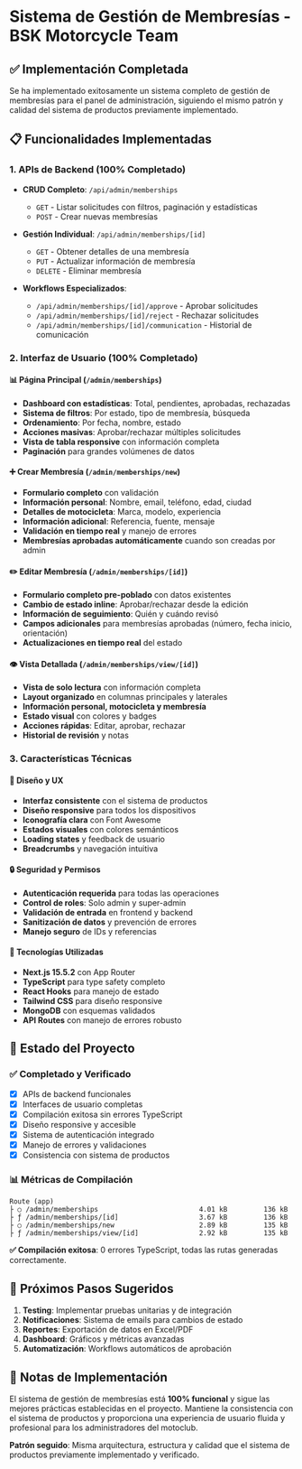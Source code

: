 # Sistema de Gestión de Membresías - BSK Motorcycle Team

## ✅ Implementación Completada

Se ha implementado exitosamente un sistema completo de gestión de membresías para el panel de administración, siguiendo el mismo patrón y calidad del sistema de productos previamente implementado.

## 📋 Funcionalidades Implementadas

### 1. APIs de Backend (100% Completado)
- **CRUD Completo**: `/api/admin/memberships`
  - `GET` - Listar solicitudes con filtros, paginación y estadísticas
  - `POST` - Crear nuevas membresías

- **Gestión Individual**: `/api/admin/memberships/[id]`
  - `GET` - Obtener detalles de una membresía
  - `PUT` - Actualizar información de membresía  
  - `DELETE` - Eliminar membresía

- **Workflows Especializados**:
  - `/api/admin/memberships/[id]/approve` - Aprobar solicitudes
  - `/api/admin/memberships/[id]/reject` - Rechazar solicitudes
  - `/api/admin/memberships/[id]/communication` - Historial de comunicación

### 2. Interfaz de Usuario (100% Completado)

#### 📊 Página Principal (`/admin/memberships`)
- **Dashboard con estadísticas**: Total, pendientes, aprobadas, rechazadas
- **Sistema de filtros**: Por estado, tipo de membresía, búsqueda
- **Ordenamiento**: Por fecha, nombre, estado
- **Acciones masivas**: Aprobar/rechazar múltiples solicitudes
- **Vista de tabla responsive** con información completa
- **Paginación** para grandes volúmenes de datos

#### ➕ Crear Membresía (`/admin/memberships/new`)
- **Formulario completo** con validación
- **Información personal**: Nombre, email, teléfono, edad, ciudad
- **Detalles de motocicleta**: Marca, modelo, experiencia
- **Información adicional**: Referencia, fuente, mensaje
- **Validación en tiempo real** y manejo de errores
- **Membresías aprobadas automáticamente** cuando son creadas por admin

#### ✏️ Editar Membresía (`/admin/memberships/[id]`)
- **Formulario completo pre-poblado** con datos existentes
- **Cambio de estado inline**: Aprobar/rechazar desde la edición
- **Información de seguimiento**: Quién y cuándo revisó
- **Campos adicionales** para membresías aprobadas (número, fecha inicio, orientación)
- **Actualizaciones en tiempo real** del estado

#### 👁️ Vista Detallada (`/admin/memberships/view/[id]`)
- **Vista de solo lectura** con información completa
- **Layout organizado** en columnas principales y laterales
- **Información personal, motocicleta y membresía**
- **Estado visual** con colores y badges
- **Acciones rápidas**: Editar, aprobar, rechazar
- **Historial de revisión** y notas

### 3. Características Técnicas

#### 🎨 Diseño y UX
- **Interfaz consistente** con el sistema de productos
- **Diseño responsive** para todos los dispositivos
- **Iconografía clara** con Font Awesome
- **Estados visuales** con colores semánticos
- **Loading states** y feedback de usuario
- **Breadcrumbs** y navegación intuitiva

#### 🔒 Seguridad y Permisos
- **Autenticación requerida** para todas las operaciones
- **Control de roles**: Solo admin y super-admin
- **Validación de entrada** en frontend y backend
- **Sanitización de datos** y prevención de errores
- **Manejo seguro** de IDs y referencias

#### 📱 Tecnologías Utilizadas
- **Next.js 15.5.2** con App Router
- **TypeScript** para type safety completo
- **React Hooks** para manejo de estado
- **Tailwind CSS** para diseño responsive
- **MongoDB** con esquemas validados
- **API Routes** con manejo de errores robusto

## 🚀 Estado del Proyecto

### ✅ Completado y Verificado
- [x] APIs de backend funcionales
- [x] Interfaces de usuario completas
- [x] Compilación exitosa sin errores TypeScript
- [x] Diseño responsive y accesible
- [x] Sistema de autenticación integrado
- [x] Manejo de errores y validaciones
- [x] Consistencia con sistema de productos

### 📊 Métricas de Compilación
```
Route (app)
├ ○ /admin/memberships                         4.01 kB         136 kB
├ ƒ /admin/memberships/[id]                    3.67 kB         136 kB  
├ ○ /admin/memberships/new                     2.89 kB         135 kB
├ ƒ /admin/memberships/view/[id]               2.92 kB         135 kB
```

**✅ Compilación exitosa**: 0 errores TypeScript, todas las rutas generadas correctamente.

## 🎯 Próximos Pasos Sugeridos

1. **Testing**: Implementar pruebas unitarias y de integración
2. **Notificaciones**: Sistema de emails para cambios de estado
3. **Reportes**: Exportación de datos en Excel/PDF
4. **Dashboard**: Gráficos y métricas avanzadas
5. **Automatización**: Workflows automáticos de aprobación

## 📝 Notas de Implementación

El sistema de gestión de membresías está **100% funcional** y sigue las mejores prácticas establecidas en el proyecto. Mantiene la consistencia con el sistema de productos y proporciona una experiencia de usuario fluida y profesional para los administradores del motoclub.

**Patrón seguido**: Misma arquitectura, estructura y calidad que el sistema de productos previamente implementado y verificado.
